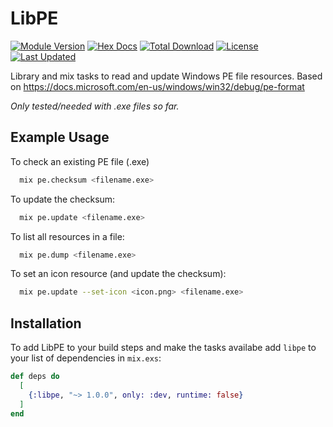 # LibPE

[![Module Version](https://img.shields.io/hexpm/v/libpe.svg)](https://hex.pm/packages/libpe)
[![Hex Docs](https://img.shields.io/badge/hex-docs-lightgreen.svg)](https://hexdocs.pm/libpe/)
[![Total Download](https://img.shields.io/hexpm/dt/libpe.svg)](https://hex.pm/packages/libpe)
[![License](https://img.shields.io/hexpm/l/libpe.svg)](https://github.com/elixir-desktop/libpe/blob/master/LICENSE.md)
[![Last Updated](https://img.shields.io/github/last-commit/elixir-desktop/libpe.svg)](https://github.com/elixir-desktop/libpe/commits/master)

Library and mix tasks to read and update Windows PE file resources. Based on https://docs.microsoft.com/en-us/windows/win32/debug/pe-format

*Only tested/needed with .exe files so far.*

## Example Usage

To check an existing PE file (.exe)

```bash
  mix pe.checksum <filename.exe>
```

To update the checksum:

```bash
  mix pe.update <filename.exe>
```

To list all resources in a file:

```bash
  mix pe.dump <filename.exe>
```

To set an icon resource (and update the checksum):

```bash
  mix pe.update --set-icon <icon.png> <filename.exe>
```



## Installation

To add LibPE to your build steps and make the tasks availabe add `libpe` to your list of dependencies in `mix.exs`:

```elixir
def deps do
  [
    {:libpe, "~> 1.0.0", only: :dev, runtime: false}
  ]
end
```

